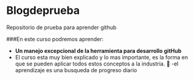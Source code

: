 # Blogdeprueba
Repositorio de prueba para aprender github


###En este curso podremos aprender:

- **Un manejo excepcional de la herramienta para desarrollo gitHub**
- El curso esta muy bien explicado y lo mas importante, es la forma en que se pueden aplicar todos estos conceptos a la industria. :yellow_heart:
-el aprendizaje es una busqueda de progreso diario